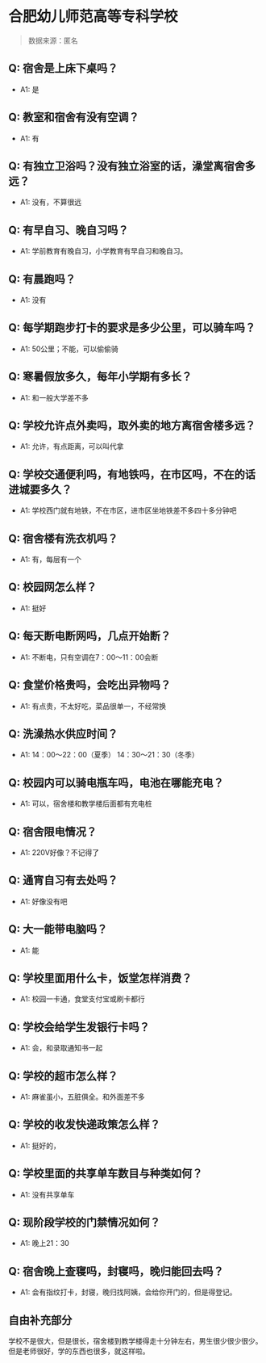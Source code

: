 # 合肥幼儿师范高等专科学校

> 数据来源：匿名

## Q: 宿舍是上床下桌吗？

- A1: 是

## Q: 教室和宿舍有没有空调？

- A1: 有

## Q: 有独立卫浴吗？没有独立浴室的话，澡堂离宿舍多远？

- A1: 没有，不算很远

## Q: 有早自习、晚自习吗？

- A1: 学前教育有晚自习，小学教育有早自习和晚自习。

## Q: 有晨跑吗？

- A1: 没有

## Q: 每学期跑步打卡的要求是多少公里，可以骑车吗？

- A1: 50公里；不能，可以偷偷骑

## Q: 寒暑假放多久，每年小学期有多长？

- A1: 和一般大学差不多

## Q: 学校允许点外卖吗，取外卖的地方离宿舍楼多远？

- A1: 允许，有点距离，可以叫代拿

## Q: 学校交通便利吗，有地铁吗，在市区吗，不在的话进城要多久？

- A1: 学校西门就有地铁，不在市区，进市区坐地铁差不多四十多分钟吧

## Q: 宿舍楼有洗衣机吗？

- A1: 有，每层有一个

## Q: 校园网怎么样？

- A1: 挺好

## Q: 每天断电断网吗，几点开始断？

- A1: 不断电，只有空调在7：00～11：00会断

## Q: 食堂价格贵吗，会吃出异物吗？

- A1: 有点贵，不太好吃，菜品很单一，不经常换

## Q: 洗澡热水供应时间？

- A1: 14：00～22：00（夏季）
14：30～21：30（冬季）

## Q: 校园内可以骑电瓶车吗，电池在哪能充电？

- A1: 可以，宿舍楼和教学楼后面都有充电桩

## Q: 宿舍限电情况？

- A1: 220V好像？不记得了

## Q: 通宵自习有去处吗？

- A1: 好像没有吧

## Q: 大一能带电脑吗？

- A1: 能

## Q: 学校里面用什么卡，饭堂怎样消费？

- A1: 校园一卡通，食堂支付宝或刷卡都行

## Q: 学校会给学生发银行卡吗？

- A1: 会，和录取通知书一起

## Q: 学校的超市怎么样？

- A1: 麻雀虽小，五脏俱全。和外面差不多

## Q: 学校的收发快递政策怎么样？

- A1: 挺好的，

## Q: 学校里面的共享单车数目与种类如何？

- A1: 没有共享单车

## Q: 现阶段学校的门禁情况如何？

- A1: 晚上21：30

## Q: 宿舍晚上查寝吗，封寝吗，晚归能回去吗？

- A1: 会有指纹打卡，封寝，晚归找阿姨，会给你开门的，但是得登记。

## 自由补充部分

学校不是很大，但是很长，宿舍楼到教学楼得走十分钟左右，男生很少很少很少。但是老师很好，学的东西也很多，就这样啦。